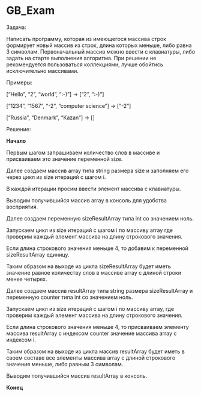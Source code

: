 # GB_Exam


Задача: 

Написать программу, которая из имеющегося массива строк формирует новый массив из строк, длина которых меньше, либо равна 3 символам. Первоначальный массив можно ввести с клавиатуры, либо задать на старте выполнения алгоритма. При решении не рекомендуется пользоваться коллекциями, лучше обойтись исключительно массивами.

Примеры:

[“Hello”, “2”, “world”, “:-)”] → [“2”, “:-)”]

[“1234”, “1567”, “-2”, “computer science”] → [“-2”]

[“Russia”, “Denmark”, “Kazan”] → []


Решение:

**Начало**

Первым шагом запрашиваем количество слов в массиве и присваиваем это значение переменной size.

Далее создаем массив array типа string размера size и заполняем его через цикл из size итераций с шагом i.

В каждой итерации просим ввести элемент массива с клавиатуры.

Выводим получившийся массив array в консоль для удобства восприятия.

Далее создаем переменную sizeResultArray типа int со значением ноль.

Запускаем цикл из size итераций с шагом i по массиву array где проверим каждый элемент массива на длину строкового значения.

Если длина строкового значения меньше 4, то добавим к переменной sizeResultArray единицу.

Таким образом на выходе из цикла sizeResultArray будет иметь значение равное количеству слов в массиве array с длиной строки менее четырех.

Далее создаем массив resultArray типа string размера sizeResultArray и переменную counter типа int со значением ноль.

Запускаем цикл из size итераций с шагом i по массиву array, где проверим каждый элемент массива на длину строкового значения.

Если длина строкового значения меньше 4, то присваиваем элементу массива resultArray с индексом counter значение массива array с индексом i.

Таким образом на выходе из цикла массив resultArray будет иметь в своем составе все элементы массива array с длиной строкового значения меньше, либо равным 3 символам.

Выводим получившийся массив resultArray в консоль.

**Конец**

